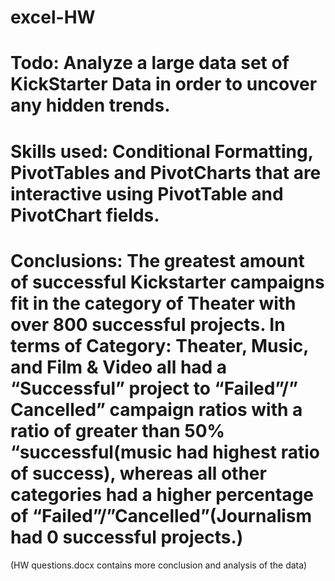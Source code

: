 # excel-HW

# Todo: Analyze a large data set of KickStarter Data in order to uncover any hidden trends.

# Skills used: Conditional Formatting, PivotTables and PivotCharts that are interactive using PivotTable and PivotChart fields.

# Conclusions:  The greatest amount of successful Kickstarter campaigns fit in the category of Theater with over 800 successful projects. In terms of Category: Theater, Music, and Film & Video all had a “Successful” project to “Failed”/” Cancelled” campaign ratios with a ratio of greater than 50% “successful(music had highest ratio of success), whereas all other categories had a higher percentage of “Failed”/”Cancelled”(Journalism had 0 successful projects.)

(HW questions.docx contains more conclusion and analysis of the data)
